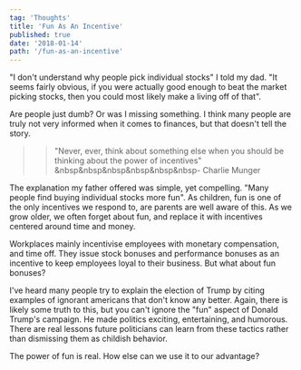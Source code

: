 ```yaml
---
tag: 'Thoughts'
title: 'Fun As An Incentive'
published: true
date: '2018-01-14'
path: '/fun-as-an-incentive'
---
```


"I don't understand why people pick individual stocks" I told my dad.  "It seems fairly obvious, if you were actually good enough to beat the market picking stocks, then you could most likely make a living off of that".

Are people just dumb?  Or was I missing something.  I think many people are truly not very informed when it comes to finances, but that doesn't tell the story.

>> "Never, ever, think about something else when you should be thinking about the power of incentives"
>>&nbsp&nbsp&nbsp&nbsp&nbsp&nbsp\- Charlie Munger

The explanation my father offered was simple, yet compelling.  "Many people find buying individual stocks more fun".  As children, fun is one of the only incentives we respond to, are parents are well aware of this.  As we grow older, we often forget about fun, and replace it with incentives centered around time and money.

Workplaces mainly incentivise employees with monetary compensation, and time off.  They issue stock bonuses and performance bonuses as an incentive to keep employees loyal to their business.  But what about fun bonuses?

I've heard many people try to explain the election of Trump by citing examples of ignorant americans that don't know any better.  Again, there is likely some truth to this, but you can't ignore the "fun" aspect of Donald Trump's campaign.  He made politics exciting, entertaining, and humorous.  There are real lessons future politicians can learn from these tactics rather than dismissing them as childish behavior.

The power of fun is real.  How else can we use it to our advantage?
